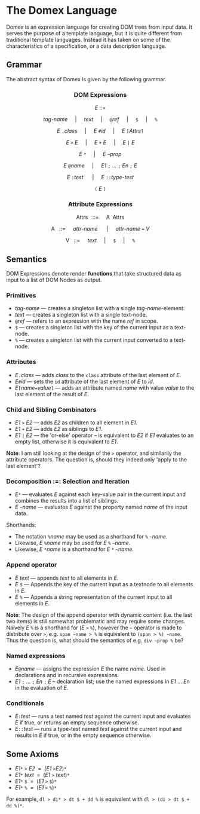 The Domex Language
==================

Domex is an expression language for creating DOM trees from input data.
It serves the purpose of a template language, but it is quite different from traditional template languages. 
Instead it has taken on some of the characteristics of a specification, or a data description language. 


Grammar
-------

The abstract syntax of Domex is given by the following grammar. 

<center>

### DOM Expressions

_E_ ::=   

_tag-name_     |     _text_     |     `@`_ref_     |     `$`     |     `%`

_E_ `.`_class_     |     _E_ `#`_id_     |     _E_ `[`_Attrs_`]`

_E_ `>` _E_     |     _E_ `+` _E_     |     _E_ `|` _E_  

_E_ `*`     |     _E_ `~`_prop_

_E_ `@`_name_     |     _E1_ `;` … `;` _En_ `;` _E_

_E_ `:`_test_       |     _E_ `::`_type-test_

`(` _E_ `)`  

### Attribute Expressions

Attrs   ::=     A  Attrs

A   ::=     _attr-name_      |     _attr-name_ `=` _V_

V   ::=     _text_     |     `$`     |     `%`

</center>


Semantics
---------

DOM Expressions denote render **functions** that take structured data as input to a list of DOM Nodes as output. 

### Primitives

- _tag-name_ — creates a singleton list with a single _tag-name_-element.
- _text_ — creates a singleton list with a single text-node.
- `@`_ref_  — refers to an expression with the name _ref_ in scope.  
- `$` — creates a singleton list with the key of the current input as a text-node. 
- `%` — creates a singleton list with the current input converted to a text-node. 


### Attributes

- _E_`.`_class_ — adds _class_ to the `class` attribute of the last element of _E_.
- _E_`#`_id_ — sets the `id` attribute of the last element of _E_ to _id_.
- _E_`[`_name_`=`_value_`]` — adds an attribute named _name_ with value _value_ to the last element of the result of _E_. 


### Child and Sibling Combinators

- _E1_ `>` _E2_ — adds _E2_ as children to all element in _E1_.
- _E1_ `+` _E2_ — adds _E2_ as siblings to _E1_.
- _E1_ `|` _E2_ — the 'or-else' operator – is equivalent to _E2_ if _E1_ evaluates to an empty list, otherwise it is equivalent to _E1_. 

**Note**: I am still looking at the design of the `>` operator, and similarily the attribute operators. The question is, should they indeed only 'apply to the last element'? 


### Decomposition :=: Selection and Iteration

- _E_`*` — evaluates _E_ against each key-value pair in the current input and combines the results into a list of siblings. 
- _E_ `~`_name_ — evaluates _E_ against the property named _name_ of the input data.

Shorthands:

- The notation `%`_name_ may be used as a shorthand for `%` `~`_name_.  
- Likewise, _E_ `%`_name_ may be used for _E_ `%` `~`_name_.  
- Likewise, _E_ `*`_name_ is a shorthand for _E_ `*` `~`_name_.



### Append operator

- _E_ _text_ — appends _text_ to all elements in _E_.
- _E_ `$` — Appends the key of the current input as a textnode to all elements in _E_. 
- _E_ `%` — Appends a string representation of the current input to all elements in _E_. 

**Note**: The design of the append operator with dynamic content (i.e. the last two items) is still somewhat problematic and may require some changes. Naïvely _E_ `%` is a shorthand for (_E_ `>` `%`), however the `~` operator is made to distribute over `>`, e.g. `span ~name > %` is equivalent to `(span > %) ~name`. Thus the question is, what should the semantics of e.g. `div ~prop %` be?


### Named expressions

- _E_`@`_name_ — assigns the expression _E_ the name _name_. Used in declarations and in recursive expressions. 
- _E1_ `;` … `;` _En_ `;` _E_ – declaration list; use the named expressions in _E1_ … _En_ in the evaluation of _E_. 


### Conditionals

- _E_`:`_test_ — runs a test named _test_ against the current input and evaluates _E_ if true, or returns an empty sequence otherwise. 
- _E_`::`_test_ — runs a type-test named _test_ against the current input and results in _E_ if true, or in the empty sequence otherwise. 



Some Axioms
-----------

- _E1_`*` `>` _E2_  =  (_E1_ `>`_E2_)`*`
- _E1_`*` _text_  =  (_E1_ `>` _text_)`*`
- _E1_`*` `$`  =  (_E1_ `>` `$`)`*`
- _E1_`*` `%`  =  (_E1_ `>` `%`)`*`


For example, `dl > di* > dt $ + dd %` is equivalent with `dl > (di > dt $ + dd %)*`.
